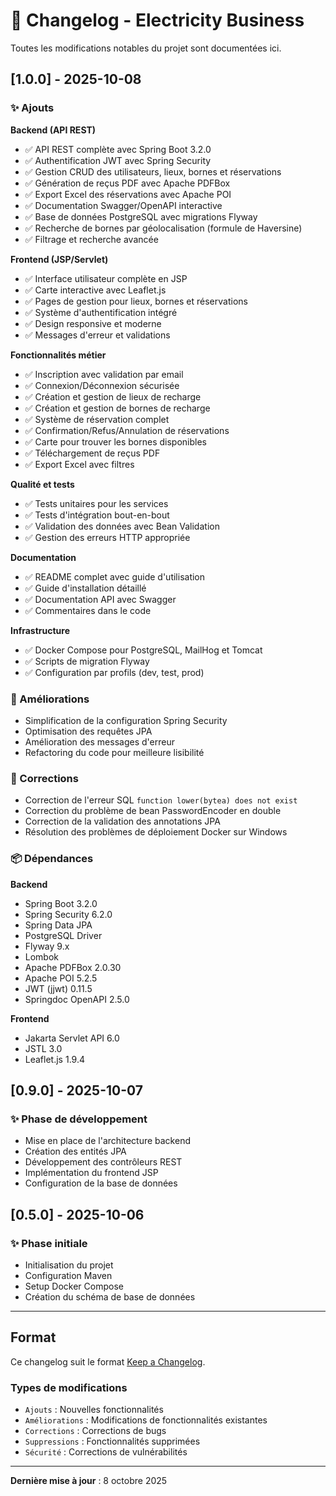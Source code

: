 # 📝 Changelog - Electricity Business

Toutes les modifications notables du projet sont documentées ici.

## [1.0.0] - 2025-10-08

### ✨ Ajouts

**Backend (API REST)**
- ✅ API REST complète avec Spring Boot 3.2.0
- ✅ Authentification JWT avec Spring Security
- ✅ Gestion CRUD des utilisateurs, lieux, bornes et réservations
- ✅ Génération de reçus PDF avec Apache PDFBox
- ✅ Export Excel des réservations avec Apache POI
- ✅ Documentation Swagger/OpenAPI interactive
- ✅ Base de données PostgreSQL avec migrations Flyway
- ✅ Recherche de bornes par géolocalisation (formule de Haversine)
- ✅ Filtrage et recherche avancée

**Frontend (JSP/Servlet)**
- ✅ Interface utilisateur complète en JSP
- ✅ Carte interactive avec Leaflet.js
- ✅ Pages de gestion pour lieux, bornes et réservations
- ✅ Système d'authentification intégré
- ✅ Design responsive et moderne
- ✅ Messages d'erreur et validations

**Fonctionnalités métier**
- ✅ Inscription avec validation par email
- ✅ Connexion/Déconnexion sécurisée
- ✅ Création et gestion de lieux de recharge
- ✅ Création et gestion de bornes de recharge
- ✅ Système de réservation complet
- ✅ Confirmation/Refus/Annulation de réservations
- ✅ Carte pour trouver les bornes disponibles
- ✅ Téléchargement de reçus PDF
- ✅ Export Excel avec filtres

**Qualité et tests**
- ✅ Tests unitaires pour les services
- ✅ Tests d'intégration bout-en-bout
- ✅ Validation des données avec Bean Validation
- ✅ Gestion des erreurs HTTP appropriée

**Documentation**
- ✅ README complet avec guide d'utilisation
- ✅ Guide d'installation détaillé
- ✅ Documentation API avec Swagger
- ✅ Commentaires dans le code

**Infrastructure**
- ✅ Docker Compose pour PostgreSQL, MailHog et Tomcat
- ✅ Scripts de migration Flyway
- ✅ Configuration par profils (dev, test, prod)

### 🔧 Améliorations

- Simplification de la configuration Spring Security
- Optimisation des requêtes JPA
- Amélioration des messages d'erreur
- Refactoring du code pour meilleure lisibilité

### 🐛 Corrections

- Correction de l'erreur SQL `function lower(bytea) does not exist`
- Correction du problème de bean PasswordEncoder en double
- Correction de la validation des annotations JPA
- Résolution des problèmes de déploiement Docker sur Windows

### 📦 Dépendances

**Backend**
- Spring Boot 3.2.0
- Spring Security 6.2.0
- Spring Data JPA
- PostgreSQL Driver
- Flyway 9.x
- Lombok
- Apache PDFBox 2.0.30
- Apache POI 5.2.5
- JWT (jjwt) 0.11.5
- Springdoc OpenAPI 2.5.0

**Frontend**
- Jakarta Servlet API 6.0
- JSTL 3.0
- Leaflet.js 1.9.4

## [0.9.0] - 2025-10-07

### ✨ Phase de développement

- Mise en place de l'architecture backend
- Création des entités JPA
- Développement des contrôleurs REST
- Implémentation du frontend JSP
- Configuration de la base de données

## [0.5.0] - 2025-10-06

### ✨ Phase initiale

- Initialisation du projet
- Configuration Maven
- Setup Docker Compose
- Création du schéma de base de données

---

## Format

Ce changelog suit le format [Keep a Changelog](https://keepachangelog.com/fr/1.0.0/).

### Types de modifications

- `Ajouts` : Nouvelles fonctionnalités
- `Améliorations` : Modifications de fonctionnalités existantes
- `Corrections` : Corrections de bugs
- `Suppressions` : Fonctionnalités supprimées
- `Sécurité` : Corrections de vulnérabilités

---

**Dernière mise à jour** : 8 octobre 2025








